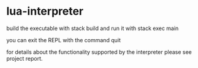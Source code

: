 # lua-interpreter

build the executable with stack build and run it with stack exec main

you can exit the REPL with the command quit

for details about the functionality supported by the interpreter please see project report. 
